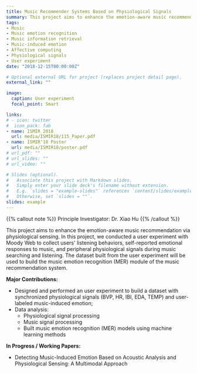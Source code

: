 ```yaml
---
title: Music Recommender Systems Based on Physiological Signals
summary: This project aims to enhance the emotion-aware music recommendation via physiological sensing.
tags:
- Music
- Music emotion recognition
- Music information retrieval
- Music-induced emotion
- Affective computing
- Physiological signals
- User experiment
date: "2018-12-15T00:00:00Z"

# Optional external URL for project (replaces project detail page).
external_link: ""

image:
  caption: User experiment
  focal_point: Smart

links:
# - icon: twitter
#  icon_pack: fab
- name: ISMIR 2018
  url: media/ISMIR18/115_Paper.pdf
- name: ISMIR'18 Poster
  url: media/ISMIR18/poster.pdf
# url_pdf: ""
# url_slides: ""
# url_video: ""

# Slides (optional).
#   Associate this project with Markdown slides.
#   Simply enter your slide deck's filename without extension.
#   E.g. `slides = "example-slides"` references `content/slides/example-slides.md`.
#   Otherwise, set `slides = ""`.
slides: example
---
```


{{% callout note %}}
Principle Investigator: Dr. Xiao Hu
{{% /callout %}}

This project aims to enhance the emotion-aware music recommendation via physiological sensing. In this project, we conducted a user experiment with Moody Web to collect users' listening behaviors, self-reported emotional responses to music, and peripheral physiological signals during music searching and listening. The dataset built from the user experiment will be used to build the music emotion recognition (MER) module of the music recommendation system.


**Major Contributions:**
- Designed and performed an user experiment to build a dataset with synchronized physiological signals (BVP, HR, IBI, EDA, TEMP) and user-labeled music-induced emotion;
- Data analysis: 
    * Physiological signal processing 
    * Music signal processing 
    * Built music emotion recognition (MER) models using machine learning methods

**In Progress / Working Papers:**
- Detecting Music-Induced Emotion Based on Acoustic Analysis and Physiological Sensing: A Multimodal Approach
